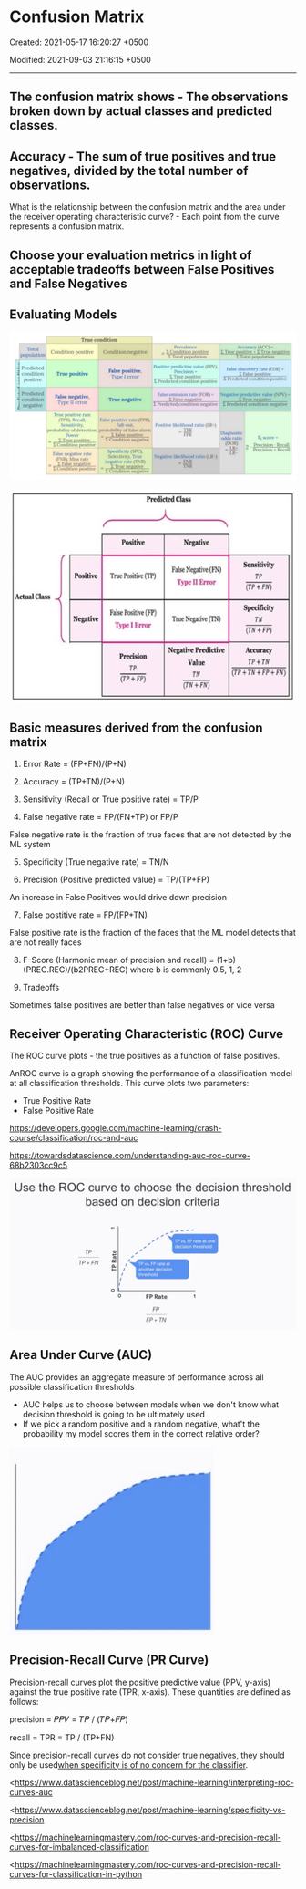 # Confusion Matrix

Created: 2021-05-17 16:20:27 +0500

Modified: 2021-09-03 21:16:15 +0500

---

## The confusion matrix shows - The observations broken down by actual classes and predicted classes.

## Accuracy - The sum of true positives and true negatives, divided by the total number of observations.

What is the relationship between the confusion matrix and the area under the receiver operating characteristic curve? - Each point from the curve represents a confusion matrix.

## Choose your evaluation metrics in light of acceptable tradeoffs between False Positives and False Negatives

## Evaluating Models

![image](media/Confusion-Matrix-image1.png)

![image](media/Confusion-Matrix-image2.jpg)

## Basic measures derived from the confusion matrix

1.  Error Rate = (FP+FN)/(P+N)

2.  Accuracy = (TP+TN)/(P+N)

3.  Sensitivity (Recall or True positive rate) = TP/P

4.  False negative rate = FP/(FN+TP) or FP/P

False negative rate is the fraction of true faces that are not detected by the ML system

5.  Specificity (True negative rate) = TN/N

6.  Precision (Positive predicted value) = TP/(TP+FP)

An increase in False Positives would drive down precision

7.  False postitive rate = FP/(FP+TN)

False positive rate is the fraction of the faces that the ML model detects that are not really faces

8.  F-Score (Harmonic mean of precision and recall) = (1+b)(PREC.REC)/(b2PREC+REC) where b is commonly 0.5, 1, 2

9.  Tradeoffs

Sometimes false positives are better than false negatives or vice versa

## Receiver Operating Characteristic (ROC) Curve

The ROC curve plots - the true positives as a function of false positives.

AnROC curve is a graph showing the performance of a classification model at all classification thresholds. This curve plots two parameters:
-   True Positive Rate
-   False Positive Rate

<https://developers.google.com/machine-learning/crash-course/classification/roc-and-auc>

<https://towardsdatascience.com/understanding-auc-roc-curve-68b2303cc9c5>

![image](media/Confusion-Matrix-image3.png)

## Area Under Curve (AUC)

The AUC provides an aggregate measure of performance across all possible classification thresholds
-   AUC helps us to choose between models when we don't know what decision threshold is going to be ultimately used
-   If we pick a random positive and a random negative, what't the probability my model scores them in the correct relative order?

![](media/Confusion-Matrix-image4.jpeg)

## Precision-Recall Curve (PR Curve)

Precision-recall curves plot the positive predictive value (PPV, y-axis) against the true positive rate (TPR, x-axis). These quantities are defined as follows:

precision = 𝑃𝑃𝑉 = 𝑇𝑃 / (𝑇𝑃+𝐹𝑃)

recall = TPR = TP / (TP+FN)

Since precision-recall curves do not consider true negatives, they should only be used[when specificity is of no concern for the classifier](https://www.datascienceblog.net/post/machine-learning/specificity-vs-precision/).

<https://www.datascienceblog.net/post/machine-learning/interpreting-roc-curves-auc

<https://www.datascienceblog.net/post/machine-learning/specificity-vs-precision

<https://machinelearningmastery.com/roc-curves-and-precision-recall-curves-for-imbalanced-classification

<https://machinelearningmastery.com/roc-curves-and-precision-recall-curves-for-classification-in-python
